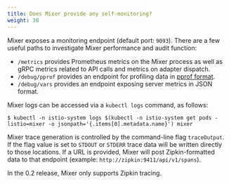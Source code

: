```yaml
---
title: Does Mixer provide any self-monitoring?
weight: 30
---
```


Mixer exposes a monitoring endpoint (default port: `9093`). There are a few
useful paths to investigate Mixer performance and audit
function:

- `/metrics` provides Prometheus metrics on the Mixer process as well as gRPC
  metrics related to API calls and metrics on adapter dispatch.
- `/debug/pprof` provides an endpoint for profiling data in [pprof
  format](https://golang.org/pkg/net/http/pprof/).
- `/debug/vars` provides an endpoint exposing server metrics in JSON format.

Mixer logs can be accessed via a `kubectl logs` command, as follows:

```command
$ kubectl -n istio-system logs $(kubectl -n istio-system get pods -listio=mixer -o jsonpath='{.items[0].metadata.name}') mixer
```
Mixer trace generation is controlled by the command-line flag `traceOutput`. If
the flag value is set to `STDOUT` or `STDERR` trace data will be written
directly to those locations. If a URL is provided, Mixer will post
Zipkin-formatted data to that endpoint (example:
`http://zipkin:9411/api/v1/spans`).

In the 0.2 release, Mixer only supports Zipkin tracing.

